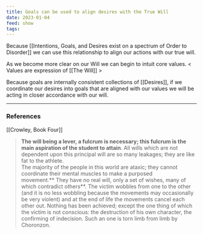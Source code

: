 ```yaml
---
title: Goals can be used to align desires with the True Will
date: 2023-01-04
feed: show
tags:
---
```


Because [[Intentions, Goals, and Desires exist on a spectrum of Order to Disorder]] we can use this relationship to align our actions with our true will.

As we become more clear on our Will we can begin to intuit core values. 
< Values are expression of [[The Will]] >

Because goals are internally consistent collections of [[Desires]], if we coordinate our desires into goals that are aligned with our values we will be acting in closer accordance with our will.

___
### References
[[Crowley, Book Four]]
>**The will being a lever, a fulcrum is necessary; this fulcrum is the main aspiration of the student to attain**. All wills which are not dependent upon this principal will are so many leakages; they are like fat to the athlete.  
The majority of the people in this world are ataxic; they cannot coordinate their mental muscles to make a purposed movement.** They have no real will, only a set of wishes, many of which contradict others**. The victim wobbles from one to the other (and it is no less wobbling because the movements may occasionally be very violent) and at the end of life the movements cancel each other out. Nothing has been achieved; except the one thing of which the victim is not conscious: the destruction of his own character, the confirming of indecision. Such an one is torn limb from limb by Choronzon.
